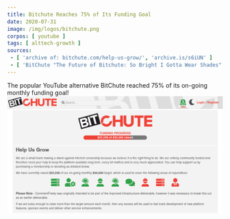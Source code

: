 ```yaml
---
title: Bitchute Reaches 75% of Its Funding Goal
date: 2020-07-31
image: /img/logos/bitchute.png
corpos: [ youtube ]
tags: [ alttech-growth ]
sources:
 - [ 'archive of: bitchute.com/help-us-grow/', 'archive.is/s6iUN' ]
 - [ 'BitChute "The Future of Bitchute: So Bright I Gotta Wear Shades" by Styxhexenhammer666 (4 Aug 2020)', 'www.bitchute.com/video/DN40fpRK_tA/' ]
---
```


The popular YouTube alternative BitChute reached 75% of its on-going monthly funding goal!
![](screenshot.png)
